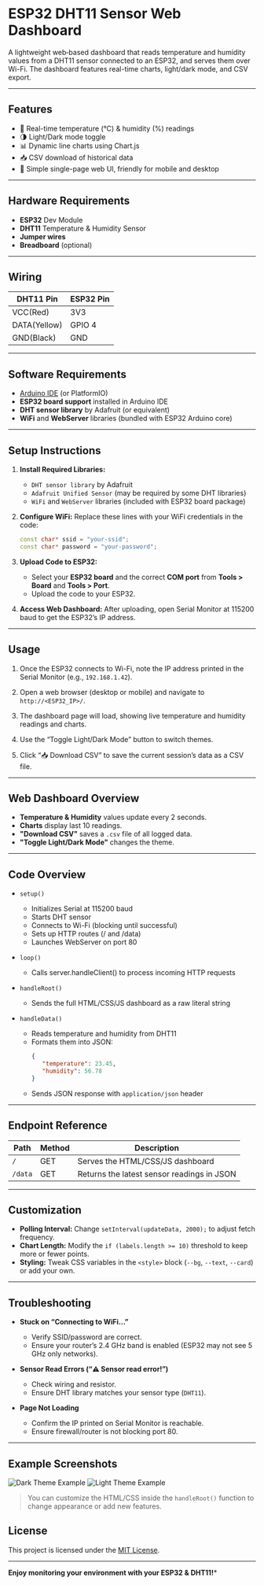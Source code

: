 # ESP32 DHT11 Sensor Web Dashboard

A lightweight web‐based dashboard that reads temperature and humidity values from a DHT11 sensor connected to an ESP32, and serves them over Wi-Fi. The dashboard features real-time charts, light/dark mode, and CSV export.

---

## Features

- 📶 Real-time temperature (°C) & humidity (%) readings
- 🌗 Light/Dark mode toggle
- 📊 Dynamic line charts using Chart.js
- 📥 CSV download of historical data
- 📱 Simple single-page web UI, friendly for mobile and desktop

---

## Hardware Requirements

- **ESP32** Dev Module
- **DHT11** Temperature & Humidity Sensor
- **Jumper wires**
- **Breadboard** (optional)

---

## Wiring

| DHT11 Pin | ESP32 Pin |
|----------|-----------|
| VCC(Red)      | 3V3      |
| DATA(Yellow)     | GPIO 4    |
| GND(Black)      | GND       |

---

## Software Requirements

- [Arduino IDE](https://www.arduino.cc/en/software) (or PlatformIO)  
- **ESP32 board support** installed in Arduino IDE  
- **DHT sensor library** by Adafruit (or equivalent)  
- **WiFi** and **WebServer** libraries (bundled with ESP32 Arduino core)

---

## Setup Instructions

1. **Install Required Libraries:**
   - `DHT sensor library` by Adafruit
   - `Adafruit Unified Sensor` (may be required by some DHT libraries)
   - `WiFi` and `WebServer` libraries (included with ESP32 board package)

2. **Configure WiFi:**
   Replace these lines with your WiFi credentials in the code:
   ```cpp
   const char* ssid = "your-ssid";
   const char* password = "your-password";
   ```

3. **Upload Code to ESP32:**
   - Select your **ESP32 board** and the correct **COM port** from **Tools > Board** and **Tools > Port**.
   - Upload the code to your ESP32.

4. **Access Web Dashboard:**
   After uploading, open Serial Monitor at 115200 baud to get the ESP32’s IP address.

---

## Usage

1. Once the ESP32 connects to Wi-Fi, note the IP address printed in the Serial Monitor (e.g., `192.168.1.42`).

2. Open a web browser (desktop or mobile) and navigate to `http://<ESP32_IP>/`.

3. The dashboard page will load, showing live temperature and humidity readings and charts.

4. Use the “Toggle Light/Dark Mode” button to switch themes.

5. Click “📥 Download CSV” to save the current session’s data as a CSV file.

---

## Web Dashboard Overview

- **Temperature & Humidity** values update every 2 seconds.
- **Charts** display last 10 readings.
- **"Download CSV"** saves a `.csv` file of all logged data.
- **"Toggle Light/Dark Mode"** changes the theme.

---

## Code Overview

- `setup()`
   - Initializes Serial at 115200 baud
   - Starts DHT sensor
   - Connects to Wi-Fi (blocking until successful)
   - Sets up HTTP routes (/ and /data)
   - Launches WebServer on port 80

- `loop()`
   - Calls server.handleClient() to process incoming HTTP requests

- `handleRoot()`
   - Sends the full HTML/CSS/JS dashboard as a raw literal string

- `handleData()`
   - Reads temperature and humidity from DHT11
   - Formats them into JSON:
      ```json
      {
         "temperature": 23.45,
         "humidity": 56.78
      }
      ```
   - Sends JSON response with `application/json` header

---

## Endpoint Reference

| Path    | Method | Description                                |
| ------- | ------ | ------------------------------------------ |
| `/`     | GET    | Serves the HTML/CSS/JS dashboard           |
| `/data` | GET    | Returns the latest sensor readings in JSON |

---

## Customization

- **Polling Interval:** Change `setInterval(updateData, 2000);` to adjust fetch frequency.
- **Chart Length:** Modify the `if (labels.length >= 10)` threshold to keep more or fewer points.
- **Styling:** Tweak CSS variables in the `<style>` block (`--bg`, `--text`, `--card`) or add your own.

---

## Troubleshooting
- **Stuck on “Connecting to WiFi…”**
   - Verify SSID/password are correct.
   - Ensure your router’s 2.4 GHz band is enabled (ESP32 may not see 5 GHz only networks).

- **Sensor Read Errors (“⚠️ Sensor read error!”)**
   - Check wiring and resistor.
   - Ensure DHT library matches your sensor type (`DHT11`).

- **Page Not Loading**
   - Confirm the IP printed on Serial Monitor is reachable.
   - Ensure firewall/router is not blocking port 80.

---

## Example Screenshots

![Dark Theme Example](images/Page_Dark.png) ![Light Theme Example](images/Page_Light.png)

> You can customize the HTML/CSS inside the `handleRoot()` function to change appearance or add new features.

## License

This project is licensed under the [MIT License](LICENSE).

---

**Enjoy monitoring your environment with your ESP32 & DHT11!***
